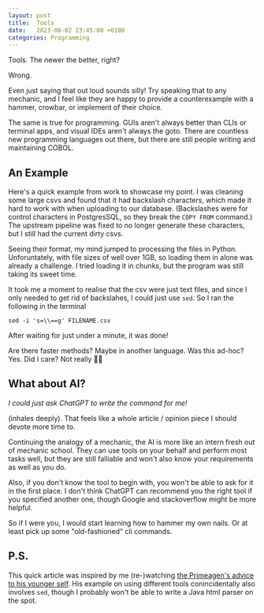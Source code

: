 ```yaml
---
layout: post
title:  Tools
date:   2023-08-02 23:45:00 +0100
categories: Programming
---
```


Tools. The newer the better, right?

Wrong.

Even just saying that out loud sounds silly! Try speaking that to any mechanic, and I feel like they are happy to provide a counterexample with a hammer, crowbar, or implement of their choice.

The same is true for programming. GUIs aren't always better than CLIs or terminal apps, and visual IDEs aren't always the goto. There are countless new programming languages out there, but there are still people writing and maintaining COBOL.

## An Example

Here's a quick example from work to showcase my point. I was cleaning some large csvs and found that it had backslash characters, which made it hard to work with when uploading to our database. (Backslashes were for control characters in PostgresSQL, so they break the `COPY FROM` command.) The upstream pipeline was fixed to no longer generate these characters, but I still had the current dirty csvs.

Seeing their format, my mind jumped to processing the files in Python. Unforuntately, with file sizes of well over 1GB, so loading them in alone was already a challenge. I tried loading it in chunks, but the program was still taking its sweet time.

It took me a moment to realise that the csv were just text files, and since I only needed to get rid of backslahes, I could just use `sed`. So I ran the following in the terminal

```
sed -i 's=\\==g' FILENAME.csv
```

After waiting for just under a minute, it was done!

Are there faster methods? Maybe in another language.
Was this ad-hoc? Yes.
Did I care? Not really 🤷‍♂️

## What about AI?

_I could just ask ChatGPT to write the command for me!_

(inhales deeply). That feels like a whole article / opinion piece I should devote more time to.

Continuing the analogy of a mechanic, the AI is more like an intern fresh out of mechanic school. They can use tools on your behalf and perform most tasks well, but they are still falliable and won't also know your requirements as well as you do.

Also, if you don't know the tool to begin with, you won't be able to ask for it in the first place. I don't think ChatGPT can recommend you the right tool if you specified another one, though Google and stackoverflow might be more helpful.

So if I were you, I would start learning how to hammer my own nails. Or at least pick up some "old-fashioned" cli commands.

## P.S.

This quick article was inspired by me (re-)watching [the Primeagen's advice to his younger self](https://m.youtube.com/watch?v=QIyc6NKS5J0&t=4s&pp=ygUOUHJpbWVhZ2VuIGdyZXA%3D). His example on using different tools conincidentally also involves `sed`, though I probably won't be able to write a Java html parser on the spot.
